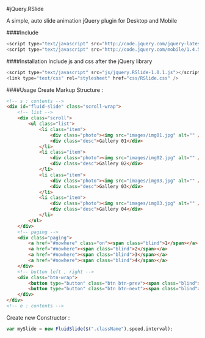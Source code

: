 #jQuery.RSlide

A simple, auto slide animation jQuery plugin for Desktop and Mobile


####Include

```javascript
<script type="text/javascript" src="http://code.jquery.com/jquery-latest.min.js"></script>
<script type="text/javascript" src="http://code.jquery.com/mobile/1.4.5/jquery.mobile-1.4.5.min.js"></script>
```

####Installation
Include js and css after the jQuery library

```javascript
<script type="text/javascript" src="js/jquery.RSlide-1.0.1.js"></script>
<link type="text/css" rel="stylesheet" href="css/RSlide.css" />
```

####Usage
Create Markup Structure :
```html
<!-- s : contents -->
<div id="fluid-slide" class="scroll-wrap">
	<!-- list -->
	<div class="scroll">
		<ul class="list">
			<li class="item">
				<div class="photo"><img src="images/img01.jpg" alt="" /></div>
				<div class="desc">Gallery 01</div>
			</li>
			<li class="item">
				<div class="photo"><img src="images/img02.jpg" alt="" /></div>
				<div class="desc">Gallery 02</div>
			</li>
			<li class="item">
				<div class="photo"><img src="images/img03.jpg" alt="" /></div>
				<div class="desc">Gallery 03</div>
			</li>
			<li class="item">
				<div class="photo"><img src="images/img03.jpg" alt="" /></div>
				<div class="desc">Gallery 04</div>
			</li>
		</ul>
	</div>
	<!-- paging -->
	<div class="paging">
		<a href="#nowhere" class="on"><span class="blind">1</span></a>
		<a href="#nowhere"><span class="blind">2</span></a>
		<a href="#nowhere"><span class="blind">3</span></a>
		<a href="#nowhere"><span class="blind">4</span></a>
	</div>
	<!-- button left , right -->
	<div class="btn-wrap">
		<button type="button" class="btn btn-prev"><span class="blind">prev</span></button>
		<button type="button" class="btn btn-next"><span class="blind">next</span></button>
	</div>
</div>
<!-- e : contents -->
```
Create new Constructor :
```javascript
var mySlide = new FluidSlide($(".className"),speed,interval);
```

